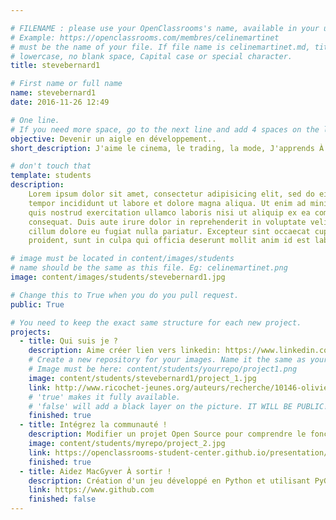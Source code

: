 ```yaml
---

# FILENAME : please use your OpenClassrooms's name, available in your url.
# Example: https://openclassrooms.com/membres/celinemartinet
# must be the name of your file. If file name is celinemartinet.md, title is celinemartinet.
# lowercase, no blank space, Capital case or special character.
title: stevebernard1

# First name or full name
name: stevebernard1
date: 2016-11-26 12:49

# One line.
# If you need more space, go to the next line and add 4 spaces on the left, as in 'description'.
objective: Devenir un aigle en développement..
short_description: J'aime le cinema, le trading, la mode, J'apprends À  coder pour me faire une nouvelle reconversion.

# don't touch that
template: students
description:
    Lorem ipsum dolor sit amet, consectetur adipisicing elit, sed do eiusmod
    tempor incididunt ut labore et dolore magna aliqua. Ut enim ad minim veniam,
    quis nostrud exercitation ullamco laboris nisi ut aliquip ex ea commodo
    consequat. Duis aute irure dolor in reprehenderit in voluptate velit esse
    cillum dolore eu fugiat nulla pariatur. Excepteur sint occaecat cupidatat non
    proident, sunt in culpa qui officia deserunt mollit anim id est laborum.

# image must be located in content/images/students
# name should be the same as this file. Eg: celinemartinet.png
image: content/images/students/stevebernard1.jpg

# Change this to True when you do you pull request.
public: True

# You need to keep the exact same structure for each new project.
projects:
  - title: Qui suis je ?
    description: Aime créer lien vers linkedin: https://www.linkedin.com/in/steve-bernard-23a13099/
    # Create a new repository for your images. Name it the same as your nickname and profile picture.
    # Image must be here: content/students/yourrepo/project1.png
    image: content/students/stevebernard1/project_1.jpg
    link: http://www.ricochet-jeunes.org/auteurs/recherche/10146-olivier-vogel
    # 'true' makes it fully available.
    # 'false' will add a black layer on the picture. IT WILL BE PUBLIC!
    finished: true
  - title: Intégrez la communauté !
    description: Modifier un projet Open Source pour comprendre le fonctionnement de Git et de Github. 
    image: content/students/myrepo/project_2.jpg
    link: https://openclassrooms-student-center.github.io/presentation/students/ratus.html
    finished: true
  - title: Aidez MacGyver À sortir !
    description: Création d'un jeu développé en Python et utilisant PyGame.
    link: https://www.github.com
    finished: false
---
```


